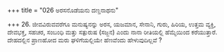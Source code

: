 +++
title = "026 ಅರಸನೊಡೆಯನು ದಣ್ಡನಾಥನು"

+++
26. ಜೀವವಿರುವವರೆಗೂ ಮನುಷ್ಯನನ್ನು ಅರಸ, ಯಜಮಾನ, ಸೇನಾನಿ, ಗುರು, ಹಿರಿಯ, ಉತ್ತಮ ವ್ಯಕ್ತಿ, ದೇವಭಕ್ತ, ಸಹಚರ, ಸಂಬಂಧಿ ಮತ್ತು ಸತ್ಪುರುಷ (ಸಜ್ಜನ) ಎಂದು ನಾನಾ ರೀತಿಯಲ್ಲಿ ಹೆಮ್ಮೆಯಿಂದ ಕರೆಯುತ್ತಾರೆ. ದೇಹದಲ್ಲಿನ ಪ್ರಾಣಹೋದ ಮರು ಘಳಿಗೆಯಲ್ಲಿಯೇ ಹೆಣವೆಂದು ಹೇಳುವುದಿಲ್ಲವೆ ?